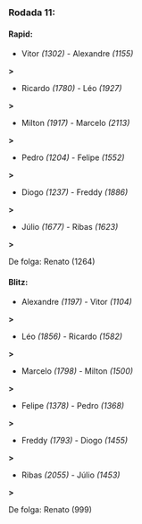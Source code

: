 ### Rodada 11:

#### Rapid:

* Vitor *(1302)*     -     Alexandre *(1155)*

 **>** 
* Ricardo *(1780)*     -     Léo *(1927)*

 **>** 
* Milton *(1917)*     -     Marcelo *(2113)*

 **>** 
* Pedro *(1204)*     -     Felipe *(1552)*

 **>** 
* Diogo *(1237)*     -     Freddy *(1886)*

 **>** 
* Júlio *(1677)*     -     Ribas *(1623)*

 **>** 

De folga: Renato (1264)

#### Blitz:

* Alexandre *(1197)*     -     Vitor *(1104)*

 **>** 
* Léo *(1856)*     -     Ricardo *(1582)*

 **>** 
* Marcelo *(1798)*     -     Milton *(1500)*

 **>** 
* Felipe *(1378)*     -     Pedro *(1368)*

 **>** 
* Freddy *(1793)*     -     Diogo *(1455)*

 **>** 
* Ribas *(2055)*     -     Júlio *(1453)*

 **>** 

De folga: Renato (999)

